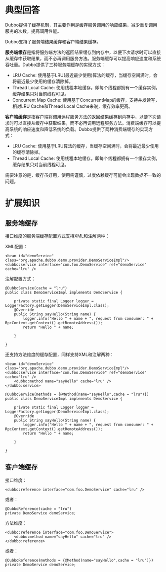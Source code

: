 # 典型回答


Dubbo提供了缓存机制，其主要作用是缓存服务调用的响应结果，减少重复调用服务的次数，提高调用性能。



Dubbo支持了服务端结果缓存和客户端结果缓存。



**服务端缓存**是指将服务端方法的返回结果缓存到内存中，以便下次请求时可以直接从缓存中获取结果，而不必再调用服务方法。服务端缓存可以提高响应速度和系统吞吐量。Dubbo提供了三种服务端缓存的实现方式：

+ LRU Cache: 使用基于LRU(最近最少使用)算法的缓存，当缓存空间满时，会将最近最少使用的缓存清除掉。
+ Thread Local Cache: 使用线程本地缓存，即每个线程都拥有一个缓存实例，缓存结果只对当前线程可见。
+ Concurrent Map Cache: 使用基于ConcurrentMap的缓存，支持并发读写，相对LRU Cache和Thread Local Cache来说，缓存效率更高。



**客户端缓存**是指客户端将调用远程服务方法的返回结果缓存到内存中，以便下次请求时可以直接从缓存中获取结果，而不必再调用远程服务方法。消费端缓存可以提高系统的响应速度和降低系统的负载。Dubbo提供了两种消费端缓存的实现方式：

+ LRU Cache: 使用基于LRU算法的缓存，当缓存空间满时，会将最近最少使用的缓存清除掉。
+ Thread Local Cache: 使用线程本地缓存，即每个线程都拥有一个缓存实例，缓存结果只对当前线程可见。



需要注意的是，缓存虽好用，使用需谨慎，过度依赖缓存可能会出现数据不一致的问题。

# 扩展知识


## 服务端缓存


接口维度的服务端缓存配置方式支持XML和注解两种：

XML配置：

```plain
<bean id="demoService" class="org.apache.dubbo.demo.provider.DemoServiceImpl"/>
<dubbo:service interface="com.foo.DemoService" ref="demoService" cache="lru" /> 
```

<font style="color:rgb(34, 34, 34);">注解配置方式：</font>

```plain
@DubboService(cache = "lru")
public class DemoServiceImpl implements DemoService {

    private static final Logger logger = LoggerFactory.getLogger(DemoServiceImpl.class);
    @Override
    public String sayHello(String name) {
        logger.info("Hello " + name + ", request from consumer: " + RpcContext.getContext().getRemoteAddress());
        return "Hello " + name;

    }

}
```





还支持方法维度的缓存配置，同样支持XML和注解两种：



```plain
<bean id="demoService" class="org.apache.dubbo.demo.provider.DemoServiceImpl"/>
<dubbo:service interface="com.foo.DemoService" ref="demoService" cache="lru" />
    <dubbo:method name="sayHello" cache="lru" />
</dubbo:service>
```



```plain
@DubboService(methods = {@Method(name="sayHello",cache = "lru")})
public class DemoServiceImpl implements DemoService {

    private static final Logger logger = LoggerFactory.getLogger(DemoServiceImpl.class);
    @Override
    public String sayHello(String name) {
        logger.info("Hello " + name + ", request from consumer: " + RpcContext.getContext().getRemoteAddress());
        return "Hello " + name;

    }

}
```



## 客户端缓存


接口维度：



```plain
<dubbo:reference interface="com.foo.DemoService" cache="lru" />
```

或者：



```plain
@DubboReference(cache = "lru")
private DemoService demoService;
```



方法维度：



```plain
<dubbo:reference interface="com.foo.DemoService">
    <dubbo:method name="sayHello" cache="lru" />
</dubbo:reference>
```



或者：

```plain
@DubboReference(methods = {@Method(name="sayHello",cache = "lru")})
private DemoService demoService;
```

